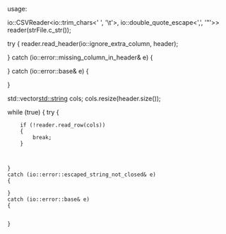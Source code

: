
usage:

io::CSVReader<io::trim_chars<' ', '\t'>, io::double_quote_escape<',', '"'>>  reader(strFile.c_str());

try
{
    reader.read_header(io::ignore_extra_column, header);

}
catch (io::error::missing_column_in_header& e)
{


}
catch (io::error::base& e)
{


}


std::vector<std::string> cols;
cols.resize(header.size());

while (true)
{
    try
    {

        if (!reader.read_row(cols))
        {
            break;
        }



    }
    catch (io::error::escaped_string_not_closed& e)
    {

    }
    catch (io::error::base& e)
    {


    }

	